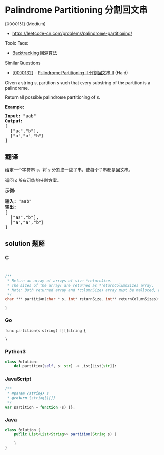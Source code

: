 # Palindrome Partitioning 分割回文串

[0000131] (Medium)

- https://leetcode-cn.com/problems/palindrome-partitioning/

Topic Tags:

- [Backtracking 回溯算法](https://leetcode-cn.com/tag/backtracking/)

Similar Questions:

- [[0000132](https://leetcode-cn.com/problems/palindrome-partitioning-ii/)] - [Palindrome Partitioning II 分割回文串 II](./0000132.palindrome-partitioning-ii.md) (Hard)

Given a string _s_, partition _s_ such that every substring of the partition is a palindrome.

Return all possible palindrome partitioning of _s_.

**Example:**

<pre><strong>Input:</strong>&nbsp;"aab"
<strong>Output:</strong>
[
  ["aa","b"],
  ["a","a","b"]
]
</pre>

## 翻译

给定一个字符串 _s_，将 _s_ 分割成一些子串，使每个子串都是回文串。

返回 _s_ 所有可能的分割方案。

**示例:**

<pre><strong>输入:</strong>&nbsp;"aab"
<strong>输出:</strong>
[
  ["aa","b"],
  ["a","a","b"]
]</pre>

## solution 题解

### C

```c


/**
 * Return an array of arrays of size *returnSize.
 * The sizes of the arrays are returned as *returnColumnSizes array.
 * Note: Both returned array and *columnSizes array must be malloced, assume caller calls free().
 */
char *** partition(char * s, int* returnSize, int** returnColumnSizes){

}


```

### Go

```golang
func partition(s string) [][]string {

}
```

### Python3

```python
class Solution:
    def partition(self, s: str) -> List[List[str]]:
```

### JavaScript

```javascript
/**
 * @param {string} s
 * @return {string[][]}
 */
var partition = function (s) {};
```

### Java

```java
class Solution {
    public List<List<String>> partition(String s) {

    }
}
```
